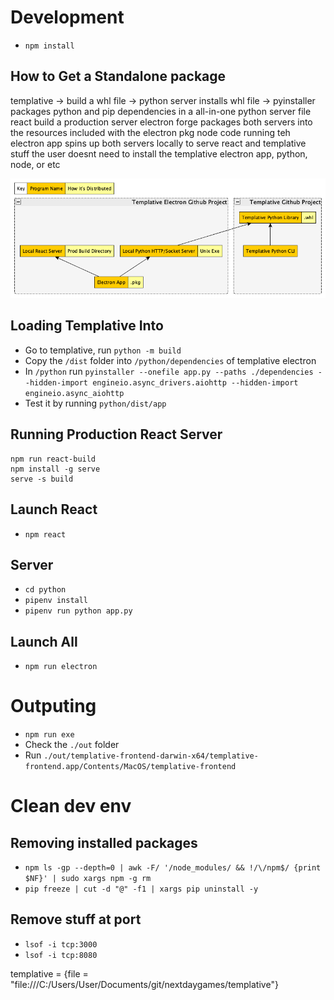 # Development

- `npm install`

## How to Get a Standalone package

templative -> build a whl file -> python server installs whl file -> pyinstaller packages python and pip dependencies in a all-in-one python server file
react build a production server
electron forge packages both servers into the resources included with the electron pkg
node code running teh electron app spins up both servers locally to serve react and templative stuff
the user doesnt need to install the templative electron app, python, node, or etc

![Systems Diagram](SystemsDiagram.png)

## Loading Templative Into

- Go to templative, run `python -m build`
- Copy the `/dist` folder into `/python/dependencies` of templative electron
- In `/python` run `pyinstaller --onefile app.py --paths ./dependencies --hidden-import engineio.async_drivers.aiohttp --hidden-import engineio.async_aiohttp`
- Test it by running `python/dist/app`

## Running Production React Server

```
npm run react-build
npm install -g serve
serve -s build
```

## Launch React

- `npm react`

## Server

- `cd python`
- `pipenv install`
- `pipenv run python app.py`

## Launch All

- `npm run electron`

# Outputing

- `npm run exe`
- Check the `./out` folder
- Run `./out/templative-frontend-darwin-x64/templative-frontend.app/Contents/MacOS/templative-frontend`

# Clean dev env

## Removing installed packages
- `npm ls -gp --depth=0 | awk -F/ '/node_modules/ && !/\/npm$/ {print $NF}' | sudo xargs npm -g rm`
- `pip freeze | cut -d "@" -f1 | xargs pip uninstall -y`

## Remove stuff at port

- `lsof -i tcp:3000`
- `lsof -i tcp:8080`

templative = {file = "file:///C:/Users/User/Documents/git/nextdaygames/templative"}